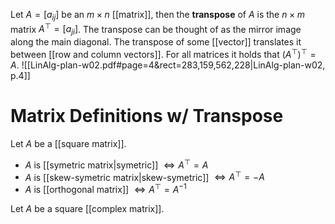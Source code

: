 
Let $A=[a_{ij}]$ be an $m\times n$ [[matrix]], then the **transpose** of $A$ is the $n\times m$ matrix $A^\top=[a_{ji}]$. The transpose can be thought of as the mirror image along the main diagonal. The transpose of some [[vector]] translates it between [[row and column vectors]]. For all matrices it holds that $(A^\top)^\top=A$. 
![[LinAlg-plan-w02.pdf#page=4&rect=283,159,562,228|LinAlg-plan-w02, p.4]]

# Matrix Definitions w/ Transpose

Let $A$ be a [[square matrix]].
- $A$ is [[symetric matrix|symetric]] $\iff A^\top = A$
- $A$ is [[skew-symetric matrix|skew-symetric]] $\iff A^\top=-A$
- $A$ is [[orthogonal matrix]] $\iff A^\top=A^{-1}$

Let $A$ be a square [[complex matrix]].


